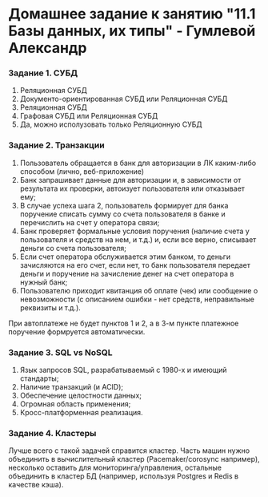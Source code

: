 # Домашнее задание к занятию "11.1 Базы данных, их типы" - Гумлевой Александр
### Задание 1. СУБД  

1. Реляционная СУБД
2. Документо-ориентированная СУБД или Реляционная СУБД
3. Реляционная СУБД
4. Графовая СУБД или Реляционная СУБД
5. Да, можно исполузовать только Реляционную СУБД

### Задание 2. Транзакции  

1. Пользователь обращается в банк для авторизации в ЛК каким-либо способом (лично, веб-приложение)
2. Банк запрашивает данные для авторизации и, в зависимости от результата их проверки, автоизует пользователя или отказывает ему;
3. В случае успеха шага 2, пользователь формирует для банка поручение списать сумму со счета пользователя в банке и перечислить на счет у оператора связи;
4. Банк проверяет формальные условия поручения (наличие счета у пользователя и средств на нем, и т.д.) и, если все верно, списывает деньги со счета пользователя;
5. Если счет оператора обслуживается этим банком, то деньги зачисляются на его счет, если нет, то банк пользователя передает деньги и поручение на зачисление денег на счет оператора в нужный банк;
6. Пользователю приходит квитанция об оплате (чек) или сообщение о невозможности (с описанием ошибки - нет средств, неправильные реквизиты и т.д.).
  
При автоплатеже не будет пунктов 1 и 2, а в 3-м пункте платежное поручение формруется автоматически.  

### Задание 3. SQL vs NoSQL  

1. Язык запросов SQL, разрабатываемый с 1980-х и имеющий стандарты;
2. Наличие транзакций (и ACID);
3. Обеспечение целостности данных;
4. Огромная область применения;
5. Кросс-платформенная реализация.

### Задание 4. Кластеры  

Лучше всего с такой задачей справится кластер. Часть машин нужно объединить в вычислительный кластер (Pacemaker/corosync например), несколько оставить для мониторинга/управления, остальные объединить в кластер БД (например, используя Postgres и Redis в качестве кэша).